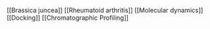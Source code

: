 [[Brassica juncea]]
[[Rheumatoid arthritis]]
[[Molecular dynamics]]
[[Docking]]
[[Chromatographic Profiling]]
